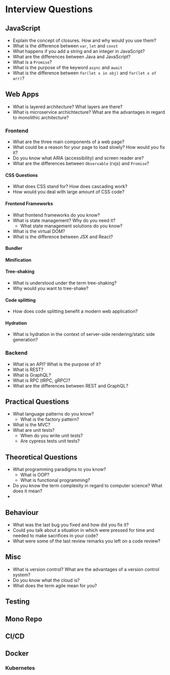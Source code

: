 # Interview Questions

## JavaScript

- Explain the concept of closures. How and why would you use them?
- What is the difference between `var`, `let` and `const`
- What happens if you add a string and an integer in JavaScript?
- What are the differences between Java and JavaScript?
- What is a `Promise`?
- What is the purpose of the keyword `async` and `await`
- What is the difference between `for(let x in obj)` and `for(let x of arr)`? 

## Web Apps

- What is layered architecture? What layers are there?
- What is microservice archichtecture? What are the advantages in regard to monolithic architecture?

### Frontend

- What are the three main components of a web page?
- What could be a reason for your page to load slowly? How would you fix it?
- Do you know what ARIA (accessibility) and screen reader are?
- What are the differences between `Observable` (rxjs) and `Promise`?

#### CSS Questions

- What does CSS stand for? How does cascading work?
- How would you deal with large amount of CSS code?

#### Frontend Frameworks

- What frontend frameworks do you know?
- What is state management? Why do you need it?
  - What state management solutions do you know?
- What is the virtual DOM?
- What is the difference between JSX and React?

#### Bundler

#### Minification

#### Tree-shaking

- What is understood under the term tree-shaking?
- Why would you want to tree-shake?

#### Code splitting

- How does code splitting benefit a modern web application?

#### Hydration

- What is hydration in the context of server-side rendering/static side generation?

### Backend

- What is an API? What is the purpose of it?
- What is REST?
- What is GraphQL?
- What is RPC (tRPC, gRPC)?
- What are the differences between REST and GraphQL?

## Practical Questions

- What language patterns do you know?
  - What is the factory pattern?
- What is the MVC?
- What are unit tests?
  - When do you write unit tests?
  - Are cypress tests unit tests? 

## Theoretical Questions

- What programming paradigms to you know?
  - What is OOP?
  - What is functional programming?
- Do you know the term complexity in regard to computer science? What does it mean?
- 

## Behaviour

- What was the last bug you fixed and how did you fix it?
- Could you talk about a situation in which were pressed for time and needed to make sacrifices in your code?
- What were some of the last review remarks you left on a code review?

## Misc

- What is version control? What are the advantages of a version control system?
- Do you know what the cloud is?
- What does the term agile mean for you?

## Testing

## Mono Repo

## CI/CD

## Docker

### Kubernetes
